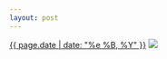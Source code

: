 ```yaml
---
layout: post
---
```


<p>
  <time><a href="/198">{{ page.date | date: "%e %B, %Y" }}</a></time>
  <a href="/198"><img src="{{ site.assets_url }}/198-640.jpg" srcset="{{ site.assets_url }}/198-1280.jpg 1280w, {{ site.assets_url }}/198-960.jpg 960w, {{ site.assets_url }}/198-640.jpg 640w, {{ site.assets_url }}/198-320.jpg 320w" sizes="(min-width: 700px) 50vw, calc(100vw - 2rem)" /></a>
</p>
